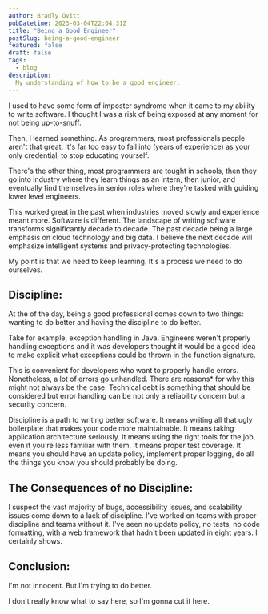 ```yaml
---
author: Bradly Ovitt
pubDatetime: 2023-03-04T22:04:31Z
title: "Being a Good Engineer"
postSlug: being-a-good-engineer
featured: false
draft: false
tags:
  - blog
description:
  My understanding of how to be a good engineer.
---
```


I used to have some form of imposter syndrome when it came to my ability to write software. I thought I was a risk of being exposed at any moment for not being up-to-snuff.

Then, I learned something. As programmers, most professionals people aren't that great. It's far too easy to fall into (years of experience) as your only credential, to stop educating yourself.

There's the other thing, most programmers are tought in schools, then they go into industry where they learn things as an intern, then junior, and eventually find themselves in senior roles where they're tasked with guiding lower level engineers.

This worked great in the past when industries moved slowly and experience meant more. Software is different. The landscape of writing software transforms significantly decade to decade. The past decade being a large emphasis on cloud technology and big data. I believe the next decade will emphasize intelligent systems and privacy-protecting technologies.

My point is that we need to keep learning. It's a process we need to do ourselves.

## Discipline:

At the of the day, being a good professional comes down to two things: wanting to do better and having the discipline to do better.

Take for example, exception handling in Java. Engineers weren't properly handling exceptions and it was developers thought it would be a good idea to make explicit what exceptions could be thrown in the function signature.

This is convenient for developers who want to properly handle errors. Nonetheless, a lot of errors go unhandled. There are reasons* for why this might not always be the case. Technical debt is something that should be considered but error handling can be not only a reliability concern but a security concern. 

Discipline is a path to writing better software. It means writing all that ugly boilerplate that makes your code more maintainable. It means taking application architecture seriously. It means using the right tools for the job, even if you're less familiar with them. It means proper test coverage. It means you should have an update policy, implement proper logging, do all the things you know you should probably be doing.

## The Consequences of no Discipline:

I suspect the vast majority of bugs, accessibility issues, and scalability issues come down to a lack of discipline. I've worked on teams with proper discipline and teams without it. I've seen no update policy, no tests, no code formatting, with a web framework that hadn't been updated in eight years. I certainly shows.

## Conclusion:

I'm not innocent. But I'm trying to do better.

I don't really know what to say here, so I'm gonna cut it here.